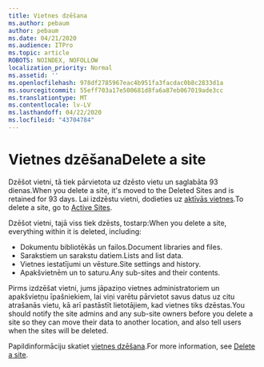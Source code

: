 ```yaml
---
title: Vietnes dzēšana
ms.author: pebaum
author: pebaum
ms.date: 04/21/2020
ms.audience: ITPro
ms.topic: article
ROBOTS: NOINDEX, NOFOLLOW
localization_priority: Normal
ms.assetid: ''
ms.openlocfilehash: 978df2785967eac4b951fa3facdac0b8c2833d1a
ms.sourcegitcommit: 55eff703a17e500681d8fa6a87eb067019ade3cc
ms.translationtype: MT
ms.contentlocale: lv-LV
ms.lasthandoff: 04/22/2020
ms.locfileid: "43704784"
---
```

# <a name="delete-a-site"></a><span data-ttu-id="508ab-102">Vietnes dzēšana</span><span class="sxs-lookup"><span data-stu-id="508ab-102">Delete a site</span></span>

<span data-ttu-id="508ab-103">Dzēšot vietni, tā tiek pārvietota uz dzēsto vietu un saglabāta 93 dienas.</span><span class="sxs-lookup"><span data-stu-id="508ab-103">When you delete a site, it's moved to the Deleted Sites and is retained for 93 days.</span></span> <span data-ttu-id="508ab-104">Lai izdzēstu vietni, dodieties uz [aktīvās vietnes](https://admin.microsoft.com/sharepoint?page=sitemanagement&modern=true).</span><span class="sxs-lookup"><span data-stu-id="508ab-104">To delete a site, go to [Active Sites](https://admin.microsoft.com/sharepoint?page=sitemanagement&modern=true).</span></span> 

<span data-ttu-id="508ab-105">Dzēšot vietni, tajā viss tiek dzēsts, tostarp:</span><span class="sxs-lookup"><span data-stu-id="508ab-105">When you delete a site, everything within it is deleted, including:</span></span>

- <span data-ttu-id="508ab-106">Dokumentu bibliotēkās un failos.</span><span class="sxs-lookup"><span data-stu-id="508ab-106">Document libraries and files.</span></span>
- <span data-ttu-id="508ab-107">Sarakstiem un sarakstu datiem.</span><span class="sxs-lookup"><span data-stu-id="508ab-107">Lists and list data.</span></span>
- <span data-ttu-id="508ab-108">Vietnes iestatījumi un vēsture.</span><span class="sxs-lookup"><span data-stu-id="508ab-108">Site settings and history.</span></span>
- <span data-ttu-id="508ab-109">Apakšvietnēm un to saturu.</span><span class="sxs-lookup"><span data-stu-id="508ab-109">Any sub-sites and their contents.</span></span>

<span data-ttu-id="508ab-110">Pirms izdzēšat vietni, jums jāpaziņo vietnes administratoriem un apakšvietņu īpašniekiem, lai viņi varētu pārvietot savus datus uz citu atrašanās vietu, kā arī pastāstīt lietotājiem, kad vietnes tiks dzēstas.</span><span class="sxs-lookup"><span data-stu-id="508ab-110">You should notify the site admins and any sub-site owners before you delete a site so they can move their data to another location, and also tell users when the sites will be deleted.</span></span>

<span data-ttu-id="508ab-111">Papildinformāciju skatiet [vietnes dzēšana](https://docs.microsoft.com/sharepoint/delete-site-collection).</span><span class="sxs-lookup"><span data-stu-id="508ab-111">For more information, see [Delete a site](https://docs.microsoft.com/sharepoint/delete-site-collection).</span></span>
